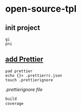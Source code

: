 # open-source-tpl

## init project

```
gi
pni
```

## [add Prettier](https://prettier.io/docs/en/install.html)

```
pad prettier
echo {}> .prettierrc.json
touch .prettierignore
```

_.prettierignore file_

```bash
build
coverage
```
